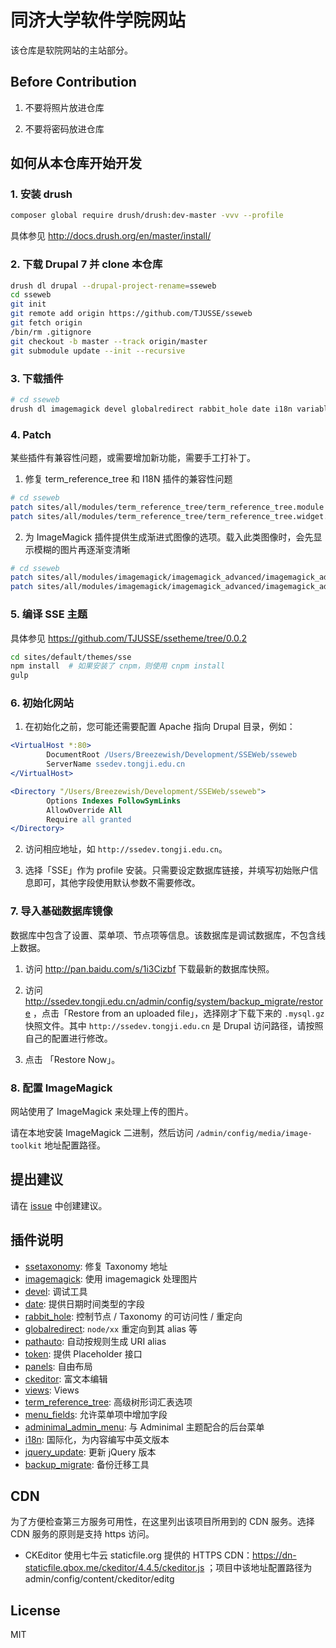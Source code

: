 # 同济大学软件学院网站

该仓库是软院网站的主站部分。

## Before Contribution

1. 不要将照片放进仓库

2. 不要将密码放进仓库

## 如何从本仓库开始开发

### 1. 安装 drush

```bash
composer global require drush/drush:dev-master -vvv --profile
```

具体参见 http://docs.drush.org/en/master/install/

### 2. 下载 Drupal 7 并 clone 本仓库

```bash
drush dl drupal --drupal-project-rename=sseweb
cd sseweb
git init
git remote add origin https://github.com/TJUSSE/sseweb
git fetch origin
/bin/rm .gitignore
git checkout -b master --track origin/master
git submodule update --init --recursive
```

### 3. 下载插件

```bash
# cd sseweb
drush dl imagemagick devel globalredirect rabbit_hole date i18n variable backup_migrate jquery_update ctools pathauto token panels ckeditor views term_reference_tree menu_fields zen adminimal_theme adminimal_admin_menu admin_menu entity libraries l10n_update
```

### 4. Patch

某些插件有兼容性问题，或需要增加新功能，需要手工打补丁。

1. 修复 term_reference_tree 和 I18N 插件的兼容性问题

  ```bash
  # cd sseweb
  patch sites/all/modules/term_reference_tree/term_reference_tree.module < patches/term_reference_tree.module.patch
  patch sites/all/modules/term_reference_tree/term_reference_tree.widget.inc < patches/term_reference_tree.widget.inc.patch
  ```

2. 为 ImageMagick 插件提供生成渐进式图像的选项。载入此类图像时，会先显示模糊的图片再逐渐变清晰

  ```bash
  # cd sseweb
  patch sites/all/modules/imagemagick/imagemagick_advanced/imagemagick_advanced.install < patches/imagemagick_advanced.install.patch
  patch sites/all/modules/imagemagick/imagemagick_advanced/imagemagick_advanced.module < patches/imagemagick_advanced.module.patch
  ```

### 5. 编译 SSE 主题

具体参见 https://github.com/TJUSSE/ssetheme/tree/0.0.2

```bash
cd sites/default/themes/sse
npm install  # 如果安装了 cnpm，则使用 cnpm install
gulp
```

### 6. 初始化网站

1. 在初始化之前，您可能还需要配置 Apache 指向 Drupal 目录，例如：

  ```apache
  <VirtualHost *:80>
          DocumentRoot /Users/Breezewish/Development/SSEWeb/sseweb
          ServerName ssedev.tongji.edu.cn
  </VirtualHost>
  
  <Directory "/Users/Breezewish/Development/SSEWeb/sseweb">
          Options Indexes FollowSymLinks
          AllowOverride All
          Require all granted
  </Directory>
  ```

2. 访问相应地址，如 `http://ssedev.tongji.edu.cn`。

3. 选择「SSE」作为 profile 安装。只需要设定数据库链接，并填写初始账户信息即可，其他字段使用默认参数不需要修改。

### 7. 导入基础数据库镜像

数据库中包含了设置、菜单项、节点项等信息。该数据库是调试数据库，不包含线上数据。

1. 访问 http://pan.baidu.com/s/1i3Cizbf 下载最新的数据库快照。

2. 访问 http://ssedev.tongji.edu.cn/admin/config/system/backup_migrate/restore ，点击「Restore from an uploaded file」，选择刚才下载下来的 `.mysql.gz` 快照文件。其中 `http://ssedev.tongji.edu.cn` 是 Drupal 访问路径，请按照自己的配置进行修改。

3. 点击 「Restore Now」。

### 8. 配置 ImageMagick

网站使用了 ImageMagick 来处理上传的图片。

请在本地安装 ImageMagick 二进制，然后访问 `/admin/config/media/image-toolkit` 地址配置路径。

## 提出建议

请在 [issue](https://github.com/TJUSSE/sseweb/issues) 中创建建议。

## 插件说明

- [ssetaxonomy](https://github.com/TJUSSE/ssetaxonomy): 修复 Taxonomy 地址
- [imagemagick](https://www.drupal.org/project/imagemagick): 使用 imagemagick 处理图片
- [devel](https://www.drupal.org/project/devel): 调试工具
- [date](https://www.drupal.org/project/date): 提供日期时间类型的字段
- [rabbit_hole](https://www.drupal.org/project/rabbit_hole): 控制节点 / Taxonomy 的可访问性 / 重定向
- [globalredirect](https://www.drupal.org/project/globalredirect): `node/xx` 重定向到其 alias 等
- [pathauto](https://www.drupal.org/project/pathauto): 自动按规则生成 URI alias
- [token](https://www.drupal.org/project/token): 提供 Placeholder 接口
- [panels](https://www.drupal.org/project/panels): 自由布局
- [ckeditor](https://www.drupal.org/project/ckeditor): 富文本编辑
- [views](https://www.drupal.org/project/views): Views
- [term_reference_tree](https://www.drupal.org/project/term_reference_tree): 高级树形词汇表选项
- [menu_fields](https://www.drupal.org/project/menu_fields): 允许菜单项中增加字段
- [adminimal_admin_menu](https://www.drupal.org/project/adminimal_admin_menu): 与 Adminimal 主题配合的后台菜单
- [i18n](https://www.drupal.org/project/i18n): 国际化，为内容编写中英文版本
- [jquery_update](https://www.drupal.org/project/jquery_update): 更新 jQuery 版本
- [backup_migrate](https://www.drupal.org/project/backup_migrate): 备份迁移工具

## CDN

为了方便检查第三方服务可用性，在这里列出该项目所用到的 CDN 服务。选择 CDN 服务的原则是支持 https 访问。

- CKEditor 使用七牛云 staticfile.org 提供的 HTTPS CDN：https://dn-staticfile.qbox.me/ckeditor/4.4.5/ckeditor.js ；项目中该地址配置路径为 admin/config/content/ckeditor/editg

## License

MIT